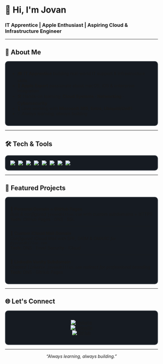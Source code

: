 # 👋 Hi, I'm Jovan  
### IT Apprentice | Apple Enthusiast | Aspiring Cloud & Infrastructure Engineer  

---

## 🚀 About Me  
<div style="border: 2px solid #30363d; border-radius: 10px; padding: 15px; background-color: #161b22;">
  
- 🎓 **IT Apprentice** building real-world IT support & infrastructure skills  
- 🍎 **Apple Expert** passionate about macOS, iOS & enterprise integration  
- 🛠 Hands-on learning: **Cloud Systems · Networking · Cybersecurity**  
- 📡 Love working with **Microsoft 365**, **Entra**, **Ubiquiti/UniFi**  
- 💡 *Always learning, always building*  

</div>

---

## 🛠️ Tech & Tools  
<div style="display: flex; flex-wrap: wrap; gap: 10px; border: 2px solid #30363d; border-radius: 10px; padding: 15px; background-color: #161b22;">

<img src="https://img.shields.io/badge/Microsoft%20365-0078D4?style=for-the-badge&logo=microsoft&logoColor=white"/>
<img src="https://img.shields.io/badge/Azure%20AD%20/Entra-0089D6?style=for-the-badge&logo=microsoftazure&logoColor=white"/>
<img src="https://img.shields.io/badge/Intune-0078D4?style=for-the-badge&logo=microsoft&logoColor=white"/>
<img src="https://img.shields.io/badge/Apple-000000?style=for-the-badge&logo=apple&logoColor=white"/>
<img src="https://img.shields.io/badge/Ubiquiti-0559C9?style=for-the-badge&logo=ubiquiti&logoColor=white"/>
<img src="https://img.shields.io/badge/PowerShell-5391FE?style=for-the-badge&logo=powershell&logoColor=white"/>
<img src="https://img.shields.io/badge/GitHub%20Pages-181717?style=for-the-badge&logo=github&logoColor=white"/>
<img src="https://img.shields.io/badge/DNS%20Management-2C2C2C?style=for-the-badge&logo=internetarchive&logoColor=white"/>

</div>

---

## 📌 Featured Projects  
<div style="border: 2px solid #30363d; border-radius: 10px; padding: 15px; background-color: #161b22;">

🔹 **Personal Domain + GitHub Pages**  
*Built & configured* `jovandhillon.com` with custom subdomains + HTTPS  
**Tech:** GitHub Pages · DNS · SSL  

---

🔹 **Custom iCloud Mail Domain**  
*Configured iCloud Mail with SPF, DKIM & DMARC for `@jovandhillon.com`*  
**Tech:** DNS · Email Security · iCloud  

---

🔹 **LinkedIn Vanity Subdomain**  
*Created `linkedin.jovandhillon.com` redirect for professional branding*  
**Tech:** DNS · GitHub Pages  

</div>

---

## 🌐 Let's Connect  
<div style="text-align: center; border: 2px solid #30363d; border-radius: 10px; padding: 15px; background-color: #161b22;">

[![Website](https://img.shields.io/badge/Website-272643?style=for-the-badge&logo=About.me&logoColor=white)](https://jovandhillon.com)  
[![LinkedIn](https://img.shields.io/badge/LinkedIn-0077B5?style=for-the-badge&logo=linkedin&logoColor=white)](https://linkedin.jovandhillon.com)  
[![GitHub](https://img.shields.io/badge/GitHub-000000?style=for-the-badge&logo=github&logoColor=white)](https://github.com/jovandhillon17)  

</div>

---

<p align="center">
  <i>“Always learning, always building.”</i>
</p>